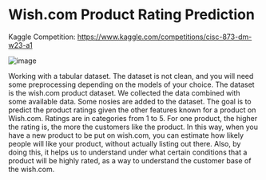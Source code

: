 # Wish.com Product Rating Prediction
Kaggle Competition: https://www.kaggle.com/competitions/cisc-873-dm-w23-a1

![image](https://www.googleapis.com/download/storage/v1/b/kaggle-user-content/o/inbox%2F4409738%2Fa89e55ba3a0204c78be0eb154c79a6a0%2FA21ADFF0-AB9D-44E7-ABE0-F2E91CB19E1D.jpeg?generation=1601161987220890&alt=media)

Working with a tabular dataset. The dataset is not clean, and you will need some preprocessing depending on the models of your choice. The dataset is the wish.com product dataset. We collected the data combined with some available data. Some nosies are added to the dataset. The goal is to predict the product ratings given the other features known for a product on Wish.com. Ratings are in categories from 1 to 5. For one product, the higher the rating is, the more the customers like the product. In this way, when you have a new product to be put on wish.com, you can estimate how likely people will like your product, without actually listing out there. Also, by doing this, it helps us to understand under what certain conditions that a product will be highly rated, as a way to understand the customer base of the wish.com.
